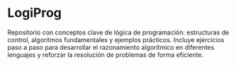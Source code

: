 # LogiProg
Repositorio con conceptos clave de lógica de programación: estructuras de control, algoritmos fundamentales y ejemplos prácticos. Incluye ejercicios paso a paso para desarrollar el razonamiento algorítmico en diferentes lenguajes y reforzar la resolución de problemas de forma eficiente.
